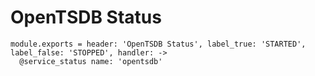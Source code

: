 
# OpenTSDB Status

    module.exports = header: 'OpenTSDB Status', label_true: 'STARTED', label_false: 'STOPPED', handler: ->
      @service_status name: 'opentsdb'
